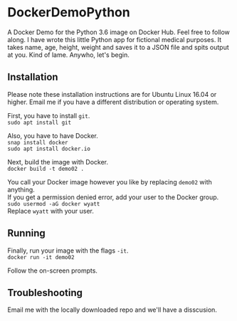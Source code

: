 # DockerDemoPython
A Docker Demo for the Python 3.6 image on Docker Hub. Feel free to follow along.
I have wrote this little Python app for fictional medical purposes. It takes name, age, height, weight and saves it to a JSON file and spits output at you. Kind of lame. Anywho, let's begin.

## Installation
Please note these installation instructions are for Ubuntu Linux 16.04 or higher. Email me if you have a different distribution or operating system.

First, you have to install `git`.<br>
`sudo apt install git`<br>

Also, you have to have Docker.<br>
`snap install docker`<br>
`sudo apt install docker.io`<br>

Next, build the image with Docker.<br>
`docker build -t demo02 .`<br>

You call your Docker image however you like by replacing `demo02` with anything.<br>
If you get a permission denied error, add your user to the Docker group.<br>
`sudo usermod -aG docker wyatt`<br>
Replace `wyatt` with your user.<br>

## Running
Finally, run your image with the flags `-it`.<br>
`docker run -it demo02`<br>

Follow the on-screen prompts.

## Troubleshooting

Email me with the locally downloaded repo and we'll have a disscusion.
